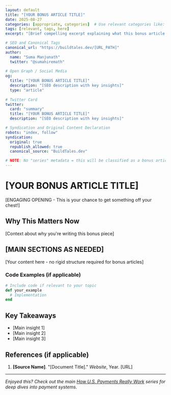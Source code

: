 ```yaml
---
layout: default
title: "[YOUR BONUS ARTICLE TITLE]"
date: 2025-08-27
categories: [appropriate, categories]  # Use relevant categories like: engineering, leadership, systems, fintech
tags: [relevant, tags, here]
excerpt: "[Brief compelling excerpt explaining what this bonus article covers]"

# SEO and Canonical Tags
canonical_url: "https://buildtales.dev/[URL_PATH]"
author:
  name: "Suma Manjunath"
  twitter: "@sumahiremath"
  
# Open Graph / Social Media
og:
  title: "[YOUR BONUS ARTICLE TITLE]"
  description: "[SEO description with key insights]"
  type: "article"
  
# Twitter Card
twitter:
  card: "summary"
  title: "[YOUR BONUS ARTICLE TITLE]"
  description: "[SEO description with key insights]"

# Syndication and Original Content Declaration
robots: "index, follow"
syndication:
  original: true
  republish_allowed: true
  canonical_source: "BuildTales.dev"

# NOTE: No "series" metadata = this will be classified as a bonus article
---
```


# [YOUR BONUS ARTICLE TITLE]

[ENGAGING OPENING - This is your chance to get something off your chest!]

## Why This Matters Now

[Context about why you're writing this bonus piece]

## [MAIN SECTIONS AS NEEDED]

[Your content here - no rigid structure required for bonus articles]

### Code Examples (if applicable)

```ruby
# Include code if relevant to your topic
def your_example
  # Implementation
end
```

## Key Takeaways

- [Main insight 1]
- [Main insight 2]
- [Main insight 3]

## References (if applicable)

1. **[Source Name]**. "[Document Title]." *Website*, Year. [URL]

---

<!-- Optional: Link back to main series if relevant -->
*Enjoyed this? Check out the main [How U.S. Payments Really Work](/rebuilding-us-payments/) series for deep dives into payment systems.*
